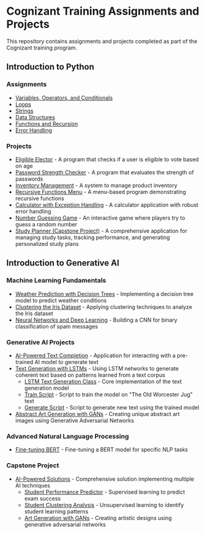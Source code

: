 # Cognizant Training Assignments and Projects
This repository contains assignments and projects completed as part of the Cognizant training program.

## Introduction to Python
### Assignments
- [Variables, Operators, and Conditionals](Introduction%20to%20Python/variables_operators_conditionals.py)
- [Loops](Introduction%20to%20Python/loops.py)
- [Strings](Introduction%20to%20Python/strings.py)
- [Data Structures](Introduction%20to%20Python/data_structures.py)
- [Functions and Recursion](Introduction%20to%20Python/functions_recursion.py)
- [Error Handling](Introduction%20to%20Python/error_handling.py)

### Projects
- [Eligible Elector](Introduction%20to%20Python/eligible_elector.py) - A program that checks if a user is eligible to vote based on age
- [Password Strength Checker](Introduction%20to%20Python/password_checker.py) - A program that evaluates the strength of passwords
- [Inventory Management](Introduction%20to%20Python/inventory_manager.py) - A system to manage product inventory
- [Recursive Functions Menu](Introduction%20to%20Python/recursive_functions.py) - A menu-based program demonstrating recursive functions
- [Calculator with Exception Handling](Introduction%20to%20Python/calculator.py) - A calculator application with robust error handling
- [Number Guessing Game](Introduction%20to%20Python/number_guessing_game.py) - An interactive game where players try to guess a random number
- [Study Planner (Capstone Project)](Introduction%20to%20Python/study_planner_capstone.py) - A comprehensive application for managing study tasks, tracking performance, and generating personalized study plans

## Introduction to Generative AI
### Machine Learning Fundamentals
- [Weather Prediction with Decision Trees](introduction-to-genai/Weather_Prediction_with_Decision_Trees.ipynb) - Implementing a decision tree model to predict weather conditions
- [Clustering the Iris Dataset](introduction-to-genai/Clustering_the_Iris_Dataset.ipynb) - Applying clustering techniques to analyze the Iris dataset
- [Neural Networks and Deep Learning](introduction-to-genai/Spam_Classification_with_CNN.ipynb) - Building a CNN for binary classification of spam messages

### Generative AI Projects
- [AI-Powered Text Completion](introduction-to-genai/Text%20Generation%20with%20LSTMs/text_completion_app.py) - Application for interacting with a pre-trained AI model to generate text
- [Text Generation with LSTMs](introduction-to-genai/Text%20Generation%20with%20LSTMs/) - Using LSTM networks to generate coherent text based on patterns learned from a text corpus
  - [LSTM Text Generation Class](introduction-to-genai/Text%20Generation%20with%20LSTMs/lstm_text_generation.py) - Core implementation of the text generation model
  - [Train Script](introduction-to-genai/Text%20Generation%20with%20LSTMs/train_jug_lstm.py) - Script to train the model on "The Old Worcester Jug" text
  - [Generate Script](introduction-to-genai/Text%20Generation%20with%20LSTMs/generate_jug_text.py) - Script to generate new text using the trained model
- [Abstract Art Generation with GANs](introduction-to-genai/Abstract%20Art%20Generation%20with%20GANs/GAN.py) - Creating unique abstract art images using Generative Adversarial Networks

### Advanced Natural Language Processing
- [Fine-tuning BERT](introduction-to-genai/Fine-tune%20BERT/bert_project.py) - Fine-tuning a BERT model for specific NLP tasks

### Capstone Project
- [AI-Powered Solutions](introduction-to-genai/Capstone%20Project/) - Comprehensive solution implementing multiple AI techniques
  - [Student Performance Predictor](introduction-to-genai/Capstone%20Project/student_performance_predictor.py) - Supervised learning to predict exam success
  - [Student Clustering Analysis](introduction-to-genai/Capstone%20Project/Clustering.py) - Unsupervised learning to identify student learning patterns
  - [Art Generation with GANs](introduction-to-genai/Capstone%20Project/GAN.py) - Creating artistic designs using generative adversarial networks
